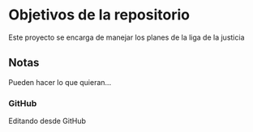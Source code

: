 # Objetivos de la repositorio

Este proyecto se encarga de manejar los planes de la liga de la justicia


## Notas
Pueden hacer lo que quieran...

### GitHub
Editando desde GitHub

